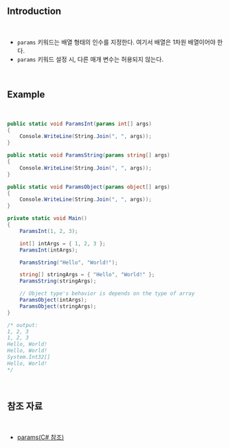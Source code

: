 ## Introduction

<br>

- `params` 키워드는 배열 형태의 인수를 지정한다. 여기서 배열은 1차원 배열이어야 한다.
- `params` 키워드 설정 시, 다른 매개 변수는 허용되지 않는다.

<br>

## Example

<br>

```cs
public static void ParamsInt(params int[] args)
{
    Console.WriteLine(String.Join(", ", args));
}

public static void ParamsString(params string[] args)
{
    Console.WriteLine(String.Join(", ", args));
}

public static void ParamsObject(params object[] args)
{
    Console.WriteLine(String.Join(", ", args));
}

private static void Main()
{
    ParamsInt(1, 2, 3);

    int[] intArgs = { 1, 2, 3 };
    ParamsInt(intArgs);

    ParamsString("Hello", "World!");

    string[] stringArgs = { "Hello", "World!" };
    ParamsString(stringArgs);

    // Object type's behavior is depends on the type of array
    ParamsObject(intArgs);
    ParamsObject(stringArgs);
}

/* output:
1, 2, 3
1, 2, 3
Hello, World!
Hello, World!
System.Int32[]
Hello, World!
*/
```

<br>

## 참조 자료

<br>

- [params(C# 참조)](https://learn.microsoft.com/ko-kr/dotnet/csharp/language-reference/keywords/params)